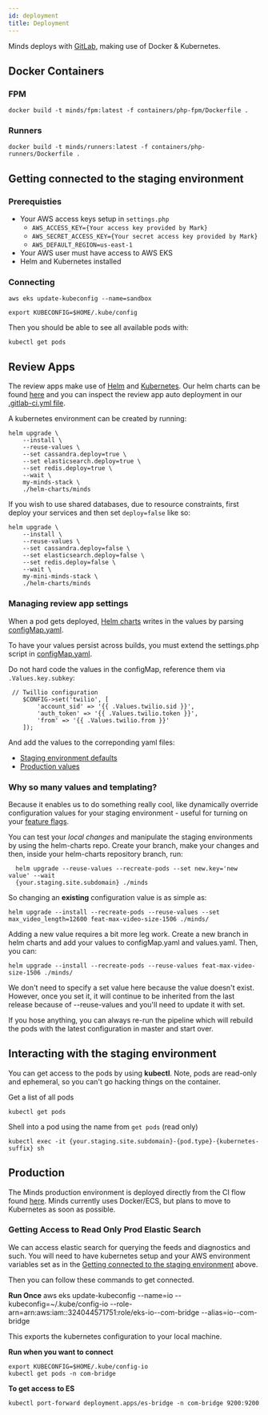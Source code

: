 ```yaml
---
id: deployment
title: Deployment
---
```


Minds deploys with [GitLab](https://gitlab.com/minds), making use of Docker & Kubernetes.

## Docker Containers

### FPM

```console
docker build -t minds/fpm:latest -f containers/php-fpm/Dockerfile .
```

### Runners

```console
docker build -t minds/runners:latest -f containers/php-runners/Dockerfile .
```

## Getting connected to the staging environment

### Prerequisties

- Your AWS access keys setup in `settings.php`
  - `AWS_ACCESS_KEY={Your access key provided by Mark}`
  - `AWS_SECRET_ACCESS_KEY={Your secret access key provided by Mark}`
  - `AWS_DEFAULT_REGION=us-east-1`
- Your AWS user must have access to AWS EKS
- Helm and Kubernetes installed

### Connecting

```console
aws eks update-kubeconfig --name=sandbox

export KUBECONFIG=$HOME/.kube/config
```

Then you should be able to see all available pods with:

```console
kubectl get pods
```

## Review Apps

The review apps make use of [Helm](https://helm.sh) and [Kubernetes](https://kubernetes.io/). Our helm charts can be found [here](https://gitlab.com/minds/helm-charts) and you can inspect the review app auto deployment in our [.gitlab-ci.yml file](https://gitlab.com/minds/engine/blob/master/.gitlab-ci.yml#L52).

A kubernetes environment can be created by running:

```console
helm upgrade \
    --install \
    --reuse-values \
    --set cassandra.deploy=true \
    --set elasticsearch.deploy=true \
    --set redis.deploy=true \
    --wait \
    my-minds-stack \
    ./helm-charts/minds
```

If you wish to use shared databases, due to resource constraints, first deploy your services and then set `deploy=false` like so:

```
helm upgrade \
    --install \
    --reuse-values \
    --set cassandra.deploy=false \
    --set elasticsearch.deploy=false \
    --set redis.deploy=false \
    --wait \
    my-mini-minds-stack \
    ./helm-charts/minds
```

### Managing review app settings

When a pod gets deployed, [Helm charts](https://gitlab.com/minds/helm-charts) writes in the values by parsing [configMap.yaml](https://gitlab.com/minds/helm-charts/blob/master/minds/templates/configMap.yaml).

To have your values persist across builds, you must extend the settings.php script in [configMap.yaml](https://gitlab.com/minds/helm-charts/blob/master/minds/templates/configMap.yaml).

Do not hard code the values in the configMap, reference them via `.Values.key.subkey`:

```console
 // Twillio configuration
    $CONFIG->set('twilio', [
        'account_sid' => '{{ .Values.twilio.sid }}',
        'auth_token' => '{{ .Values.twilio.token }}',
        'from' => '{{ .Values.twilio.from }}'
    ]);

```

And add the values to the correponding yaml files:

- [Staging environment defaults](https://gitlab.com/minds/helm-charts/blob/master/minds/values.yaml)
- [Production values](https://gitlab.com/minds/helm-charts/blob/master/minds/values-production.yaml)

### Why so many values and templating?

Because it enables us to do something really cool, like dynamically override configuration values for your staging environment - useful for turning on your [feature flags](../walk-throughs/feature-flags).

You can test your _local changes_ and manipulate the staging environments by using the helm-charts repo. Create your branch, make your changes and then, inside your helm-charts repository branch, run:

```
  helm upgrade --reuse-values --recreate-pods --set new.key='new value' --wait
  {your.staging.site.subdomain} ./minds
```

So changing an **existing** configuration value is as simple as:

```console
helm upgrade --install --recreate-pods --reuse-values --set max_video_length=12600 feat-max-video-size-1506 ./minds/
```

Adding a new value requires a bit more leg work. Create a new branch in helm charts and add your values to configMap.yaml and values.yaml. Then, you can:

```console
helm upgrade --install --recreate-pods --reuse-values feat-max-video-size-1506 ./minds/
```

We don't need to specify a set value here because the value doesn't exist. However, once you set it, it will continue to be inherited from the last release because of --reuse-values and you'll need to update it with set.

If you hose anything, you can always re-run the pipeline which will rebuild the pods with the latest configuration in master and start over.

## Interacting with the staging environment

You can get access to the pods by using **kubectl**. Note, pods are read-only and ephemeral, so you can't go hacking things on the container.

Get a list of all pods

```console
kubectl get pods
```

Shell into a pod using the name from `get pods` (read only)

```console
kubectl exec -it {your.staging.site.subdomain}-{pod.type}-{kubernetes-suffix} sh
```

## Production

The Minds production environment is deployed directly from the CI flow found [here](https://gitlab.com/minds/engine/blob/master/.gitlab-ci.yml#L97). Minds currently uses Docker/ECS, but plans to move to Kubernetes as soon as possible.

### Getting Access to Read Only Prod Elastic Search

We can access elastic search for querying the feeds and diagnostics and such. You will need to have kubernetes setup and your AWS environment variables set as in the [Getting connected to the staging environment](#getting-connected-to-the-staging-environment) above.

Then you can follow these commands to get connected.

**Run Once**
aws eks update-kubeconfig --name=io --kubeconfig=~/.kube/config-io --role-arn=arn:aws:iam::324044571751:role/eks-io--com-bridge --alias=io--com-bridge

This exports the kubernetes configuration to your local machine.

**Run when you want to connect**
```console
export KUBECONFIG=$HOME/.kube/config-io
kubectl get pods -n com-bridge
```

**To get access to ES**
```console
kubectl port-forward deployment.apps/es-bridge -n com-bridge 9200:9200
```
